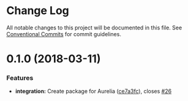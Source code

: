 # Change Log

All notable changes to this project will be documented in this file.
See [Conventional Commits](https://conventionalcommits.org) for commit guidelines.

<a name="0.1.0"></a>
# 0.1.0 (2018-03-11)


### Features

* **integration:** Create package for Aurelia ([ce7a3fc](https://github.com/stalniy/casl/commit/ce7a3fc)), closes [#26](https://github.com/stalniy/casl/issues/26)
